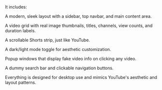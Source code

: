 It includes:

A modern, sleek layout with a sidebar, top navbar, and main content area.

A video grid with real image thumbnails, titles, channels, view counts, and duration labels.

A scrollable Shorts strip, just like YouTube.

A dark/light mode toggle for aesthetic customization.

Popup windows that display fake video info on clicking any video.

A dummy search bar and clickable navigation buttons.

Everything is designed for desktop use and mimics YouTube's aesthetic and layout patterns.

